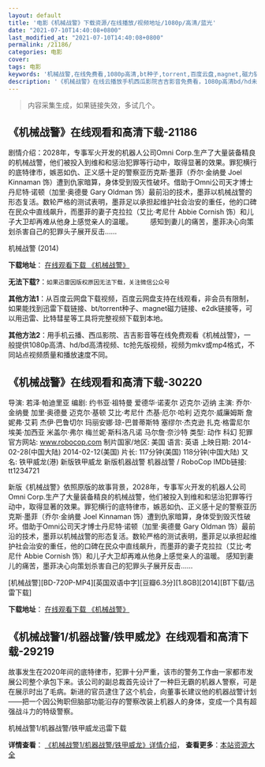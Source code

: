 ```yaml
---
layout: default
title: '电影《机械战警》下载资源/在线播放/视频地址/1080p/高清/蓝光'
date: "2021-07-10T14:40:08+0800"
last_modified_at: "2021-07-10T14:40:08+0800"
permalink: /21186/
categories: 电影
cover:
tags: 电影
keywords: '机械战警,在线免费看,1080p高清,bt种子,torrent,百度云盘,magnet,磁力链,迅雷下载资源'
description: '《机械战警》在线云播放手机西瓜影院吉吉影音免费看，1080p高清bd/hd未删减完整版和tc抢先枪版，mkv/mp4格式，附带bt/torrent种子、magnet/磁力链、百度云盘、网盘资源迅雷下载链接'
---
```


>内容采集生成，如果链接失效，多试几个。


## 《机械战警》在线观看和高清下载-21186

剧情介绍：2028年，专事军火开发的机器人公司Omni Corp.生产了大量装备精良的机械战警，他们被投入到维和和惩治犯罪等行动中，取得显著的效果。罪犯横行的底特律市，嫉恶如仇、正义感十足的警察亚历克斯·墨菲（乔尔·金纳曼 Joel Kinnaman 饰）遭到仇家暗算，身体受到毁灭性破坏。借助于Omni公司天才博士丹尼特·诺顿（加里·奥德曼 Gary Oldman 饰）最前沿的技术，墨菲以机械战警的形态复活。数轮严格的测试表明，墨菲足以承担起维护社会治安的重任，他的口碑在民众中直线飙升，而墨菲的妻子克拉拉（艾比·考尼什 Abbie Cornish 饰）和儿子大卫却再难从他身上感觉亲人的温暖。  　　感知到妻儿的痛苦，墨菲决心向策划杀害自己的犯罪头子展开反击……


机械战警 (2014)

**下载地址**： [在线观看下载 《机械战警》](https://www.btbtdy.me/btdy/dy1422.html) 


**无法下载?**：`如果迅雷因版权原因无法下载，关注微信公众号 `

**其他方法1**：从百度云网盘下载视频，百度云网盘支持在线观看，非会员有限制，如果能找到迅雷下载链接、bt/torrent种子、magnet磁力链接、e2dk链接等，可以用迅雷、比特彗星等工具将完整视频下载到本地。

**其他方法2**：用手机云播、西瓜影院、吉吉影音等在线免费观看《机械战警》，一般提供1080p高清、hd/bd高清视频、tc抢先版视频，视频为mkv或mp4格式，不同站点视频质量和播放速度不同。


## 《机械战警》在线观看和高清下载-30220

导演: 若泽·帕迪里亚 编剧: 约书亚·祖特曼 爱德华·诺麦尔 迈克尔·迈纳 主演: 乔尔·金纳曼 加里·奥德曼 迈克尔·基顿 艾比·考尼什 杰基·厄尔·哈利 迈克尔·威廉姆斯 詹妮弗·艾莉 杰伊·巴鲁切尔 玛丽安娜·琼-巴普蒂斯特 塞缪尔·杰克逊 扎克·格雷尼尔 埃美·加西亚 米盖尔·弗尔 梅兰妮·斯科洛凡诺 马尔詹·奈沙特 类型: 动作 科幻 犯罪 官方网站: www.robocop.com 制片国家/地区: 美国 语言: 英语 上映日期: 2014-02-28(中国大陆) 2014-02-12(美国) 片长: 117分钟(美国) 118分钟(中国大陆) 又名: 铁甲威龙(港) 新版铁甲威龙 新版机器战警 机器战警 / RoboCop IMDb链接: tt1234721

新版《机械战警》依照原版的故事背景，2028年，专事军火开发的机器人公司Omni Corp.生产了大量装备精良的机械战警，他们被投入到维和和惩治犯罪等行动中，取得显著的效果。罪犯横行的底特律市，嫉恶如仇、正义感十足的警察亚历克斯·墨菲（乔尔·金纳曼 Joel Kinnaman 饰）遭到仇家暗算，身体受到毁灭性破坏。借助于Omni公司天才博士丹尼特·诺顿（加里·奥德曼 Gary Oldman 饰）最前沿的技术，墨菲以机械战警的形态复活。数轮严格的测试表明，墨菲足以承担起维护社会治安的重任，他的口碑在民众中直线飙升，而墨菲的妻子克拉拉（艾比·考尼什 Abbie Cornish 饰）和儿子大卫却再难从他身上感觉亲人的温暖。 感知到妻儿的痛苦，墨菲决心向策划杀害自己的犯罪头子展开反击……


[机械战警][BD-720P-MP4][英国双语中字][豆瓣6.3分][1.8GB][2014][BT下载/迅雷下载]

**下载地址**： [在线观看下载 《机械战警》](https://www.btdx8.com/torrent/robocop_2014.html) 


## 《机械战警1/机器战警/铁甲威龙》在线观看和高清下载-29219

故事发生在2020年间的底特律市，犯罪十分严重，该市的警务工作由一家都市发展公司整个承包下来。该公司的副总裁首先设计了一种巨无霸的机器人警察，可是在展示时出了毛病。新进的官员逮住了这个机会，向董事长建议他的机器战警计划——把一个因公殉职但脑部功能沿存的警察改装上机器人的身体，变成一个具有超强战斗力的特级警察。


机械战警1/机器战警/铁甲威龙迅雷下载

**详情查看**： [《机械战警1/机器战警/铁甲威龙》详情介绍](/movie/29219/)， **查看更多**：[本站资源大全](/movie/t/all/)

